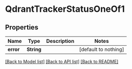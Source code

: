 # QdrantTrackerStatusOneOf1


## Properties
Name | Type | Description | Notes
------------ | ------------- | ------------- | -------------
**error** | **String** |  | [default to nothing]


[[Back to Model list]](../README.md#models) [[Back to API list]](../README.md#api-endpoints) [[Back to README]](../README.md)


